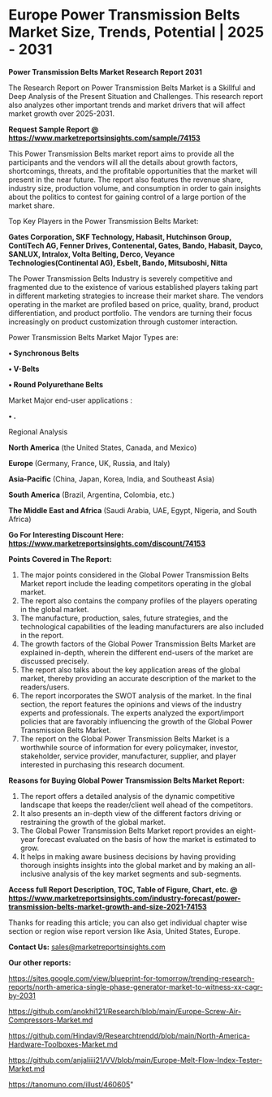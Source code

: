 # Europe Power Transmission Belts Market Size, Trends, Potential | 2025 - 2031

<strong>Power Transmission Belts Market Research Report 2031</strong>

The Research Report on Power Transmission Belts Market is a Skillful and Deep Analysis of the Present Situation and Challenges. This research report also analyzes other important trends and market drivers that will affect market growth over 2025-2031.

<strong>Request Sample Report @ <a href=https://www.marketreportsinsights.com/sample/74153>https://www.marketreportsinsights.com/sample/74153</a></strong>

This Power Transmission Belts market report aims to provide all the participants and the vendors will all the details about growth factors, shortcomings, threats, and the profitable opportunities that the market will present in the near future. The report also features the revenue share, industry size, production volume, and consumption in order to gain insights about the politics to contest for gaining control of a large portion of the market share.

Top Key Players in the Power Transmission Belts Market:

<strong>Gates Corporation, SKF Technology, Habasit, Hutchinson Group, ContiTech AG, Fenner Drives, Contenental, Gates, Bando, Habasit, Dayco, SANLUX, Intralox, Volta Belting, Derco, Veyance Technologies(Continental AG), Esbelt, Bando, Mitsuboshi, Nitta</strong>

The Power Transmission Belts Industry is severely competitive and fragmented due to the existence of various established players taking part in different marketing strategies to increase their market share. The vendors operating in the market are profiled based on price, quality, brand, product differentiation, and product portfolio. The vendors are turning their focus increasingly on product customization through customer interaction.

Power Transmission Belts Market Major Types are:

<strong>• Synchronous Belts

• V-Belts

• Round Polyurethane Belts</strong>

Market Major end-user applications :

<strong>• .</strong>

Regional Analysis

</u><strong><b>North America</b></strong> (the United States, Canada, and Mexico)

<strong><b>Europe </b></strong>(Germany, France, UK, Russia, and Italy)

<strong><b>Asia-Pacific</b></strong> (China, Japan, Korea, India, and Southeast Asia)

<strong><b>South America</b></strong> (Brazil, Argentina, Colombia, etc.)

<strong><b>The Middle East and Africa</b></strong> (Saudi Arabia, UAE, Egypt, Nigeria, and South Africa)

<strong>Go For Interesting Discount Here: <a href=https://www.marketreportsinsights.com/discount/74153>https://www.marketreportsinsights.com/discount/74153</a></strong>

<strong>Points Covered in The Report:</strong>
<ol>
  <li>The major points considered in the Global Power Transmission Belts Market report include the leading competitors operating in the global market.</li>
  <li>The report also contains the company profiles of the players operating in the global market.</li>
  <li>The manufacture, production, sales, future strategies, and the technological capabilities of the leading manufacturers are also included in the report.</li>
  <li>The growth factors of the Global Power Transmission Belts Market are explained in-depth, wherein the different end-users of the market are discussed precisely.</li>
  <li>The report also talks about the key application areas of the global market, thereby providing an accurate description of the market to the readers/users.</li>
  <li>The report incorporates the SWOT analysis of the market. In the final section, the report features the opinions and views of the industry experts and professionals. The experts analyzed the export/import policies that are favorably influencing the growth of the Global Power Transmission Belts Market.</li>
  <li>The report on the Global Power Transmission Belts Market is a worthwhile source of information for every policymaker, investor, stakeholder, service provider, manufacturer, supplier, and player interested in purchasing this research document.</li>
</ol>
<strong>Reasons for Buying Global Power Transmission Belts Market Report:</strong>

<ol>
  <li>The report offers a detailed analysis of the dynamic competitive landscape that keeps the reader/client well ahead of the competitors.</li>
  <li>It also presents an in-depth view of the different factors driving or restraining the growth of the global market.</li>
  <li>The Global Power Transmission Belts Market report provides an eight-year forecast evaluated on the basis of how the market is estimated to grow.</li>
  <li>It helps in making aware business decisions by having providing thorough insights insights into the global market and by making an all-inclusive analysis of the key market segments and sub-segments.</li>
</ol>
<strong>Access full Report Description, TOC, Table of Figure, Chart, etc. @ <a href=https://www.marketreportsinsights.com/industry-forecast/power-transmission-belts-market-growth-and-size-2021-74153>https://www.marketreportsinsights.com/industry-forecast/power-transmission-belts-market-growth-and-size-2021-74153</a></strong>


Thanks for reading this article; you can also get individual chapter wise section or region wise report version like Asia, United States, Europe.

<strong>Contact Us:</strong>
sales@marketreportsinsights.com

<strong>Our other reports:</strong>

<a href=https://sites.google.com/view/blueprint-for-tomorrow/trending-research-reports/north-america-single-phase-generator-market-to-witness-xx-cagr-by-2031>https://sites.google.com/view/blueprint-for-tomorrow/trending-research-reports/north-america-single-phase-generator-market-to-witness-xx-cagr-by-2031</a>

<a href=https://github.com/anokhi121/Research/blob/main/Europe-Screw-Air-Compressors-Market.md>https://github.com/anokhi121/Research/blob/main/Europe-Screw-Air-Compressors-Market.md</a>

<a href=https://github.com/Hindavi9/Researchtrendd/blob/main/North-America-Hardware-Toolboxes-Market.md>https://github.com/Hindavi9/Researchtrendd/blob/main/North-America-Hardware-Toolboxes-Market.md</a>

<a href=https://github.com/anjaliiii21/VV/blob/main/Europe-Melt-Flow-Index-Tester-Market.md>https://github.com/anjaliiii21/VV/blob/main/Europe-Melt-Flow-Index-Tester-Market.md</a>

<a href=https://tanomuno.com/illust/460605>https://tanomuno.com/illust/460605</a>"
